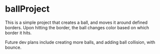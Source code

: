 # ballProject

This is a simple project that creates a ball, and moves it around defined borders.  Upon hitting the border, the ball changes color based on which border it hits.  

Future dev plans include creating more balls, and adding ball collision, with bounce.  
